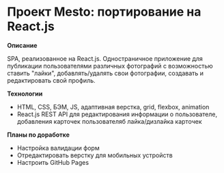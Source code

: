 # Проект Mesto: портирование на React.js

**Описание**

SPA, реализованное на React.js. Одностраничное приложение для публикации пользователями различных фотографий с возможностью ставить "лайки", добавлять/удалять свои фотографии, создавать и редактировать свой профиль.

**Технологии**

* HTML, CSS, БЭМ, JS, адаптивная верстка, grid, flexbox, animation
* React.js
REST API для редактирования информации о пользователе, добавления карточек пользователяб лайка/дизлайка карточек

**Планы по доработке**

* Настройка валидации форм
* Отредактировать верстку для мобильных устройств
* Настроить GitHub Pages